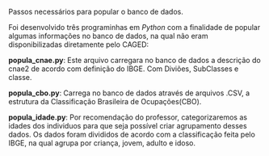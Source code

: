 Passos necessários para popular o banco de dados.



Foi desenvolvido três programinhas em *Python* com a finalidade de popular algumas informações no banco de dados, na qual não eram disponibilizadas diretamente pelo CAGED:


**popula_cnae.py**: Este arquivo carregara no banco de dados a descrição do cnae2 de acordo com definição do IBGE. Com Diviões, SubClasses e classe.

**popula_cbo.py**: Carrega no banco de dados através de arquivos .CSV, a estrutura da Classificação Brasileira de Ocupações(CBO). 

**popula_idade.py**: Por recomendação do professor, categorizaremos as idades dos individuos para que seja possível criar agrupamento desses dados. Os dados foram divididos de acordo com a classificação feita pelo IBGE, na qual agrupa por criança, jovem, adulto e idoso.


